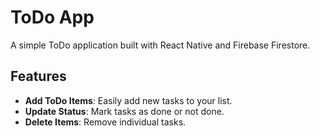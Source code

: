 
# ToDo App

A simple ToDo application built with React Native and Firebase Firestore.

## Features

- **Add ToDo Items**: Easily add new tasks to your list.
- **Update Status**: Mark tasks as done or not done.
- **Delete Items**: Remove individual tasks.

